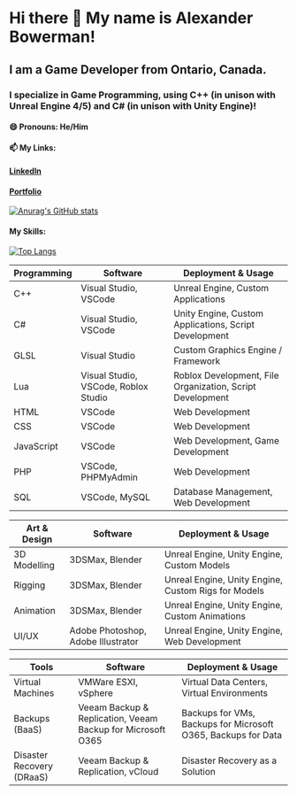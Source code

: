 # Hi there 👋 My name is Alexander Bowerman! 

## I am a Game Developer from Ontario, Canada. 

### I specialize in Game Programming, using C++ (in unison with Unreal Engine 4/5) and C# (in unison with Unity Engine)!
#### 😄 Pronouns: He/Him

#### 📫 My Links: 
#### [LinkedIn](https://www.linkedin.com/in/alexander-bowerman) 
#### [Portfolio](https://alexanderbowerman.dev) 

[![Anurag's GitHub stats](https://github-readme-stats.vercel.app/api?username=XenWulf&count_private=true&show_icons=true&theme=dark)](https://github.com/anuraghazra/github-readme-stats)

#### My Skills:

[![Top Langs](https://github-readme-stats.vercel.app/api/top-langs/?username=XenWulf&theme=dark&count_private=true&exclude_repo=Xayahxen.github.io,MyPortfolio,UnrealEngineTemplates,eCommerceWebsite&hide=css,html,shell,perl&layout=compact)](https://github.com/anuraghazra/github-readme-stats)

Programming | Software | Deployment & Usage
------------|----------|-------------------
C++ | Visual Studio, VSCode | Unreal Engine, Custom Applications
C# |  Visual Studio, VSCode | Unity Engine, Custom Applications, Script Development
GLSL | Visual Studio | Custom Graphics Engine / Framework
Lua | Visual Studio, VSCode, Roblox Studio | Roblox Development, File Organization, Script Development
HTML | VSCode | Web Development
CSS | VSCode | Web Development
JavaScript | VSCode | Web Development, Game Development
PHP | VSCode, PHPMyAdmin | Web Development
SQL | VSCode, MySQL | Database Management, Web Development




Art & Design | Software | Deployment & Usage
-------------|----------|-------------------
3D Modelling | 3DSMax, Blender | Unreal Engine, Unity Engine, Custom Models
Rigging | 3DSMax, Blender | Unreal Engine, Unity Engine, Custom Rigs for Models
Animation | 3DSMax, Blender | Unreal Engine, Unity Engine, Custom Animations
UI/UX | Adobe Photoshop, Adobe Illustrator | Unreal Engine, Unity Engine, Web Development

Tools | Software | Deployment & Usage
-------------|----------|-------------------
Virtual Machines | VMWare ESXI, vSphere | Virtual Data Centers, Virtual Environments
Backups (BaaS) | Veeam Backup & Replication, Veeam Backup for Microsoft O365| Backups for VMs, Backups for Microsoft O365, Backups for Data
Disaster Recovery (DRaaS) | Veeam Backup & Replication, vCloud | Disaster Recovery as a Solution


<!--
**XaYaHxen/XaYaHxen** is a ✨ _special_ ✨ repository because its `README.md` (this file) appears on your GitHub profile.

Here are some ideas to get you started:

- 🔭 I’m currently working on ...
- 🌱 I’m currently learning ...
- 👯 I’m looking to collaborate on ...
- 🤔 I’m looking for help with ...
- 💬 Ask me about ...
- 📫 How to reach me: ...
- 😄 Pronouns: ...
- ⚡ Fun fact: ...
-->
